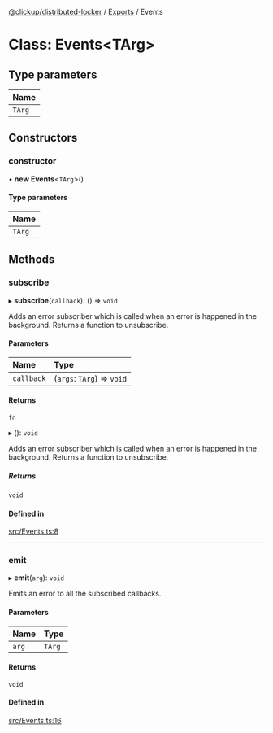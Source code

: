 [@clickup/distributed-locker](../README.md) / [Exports](../modules.md) / Events

# Class: Events<TArg\>

## Type parameters

| Name |
| :------ |
| `TArg` |

## Constructors

### constructor

• **new Events**<`TArg`\>()

#### Type parameters

| Name |
| :------ |
| `TArg` |

## Methods

### subscribe

▸ **subscribe**(`callback`): () => `void`

Adds an error subscriber which is called when an error is happened in the
background. Returns a function to unsubscribe.

#### Parameters

| Name | Type |
| :------ | :------ |
| `callback` | (`args`: `TArg`) => `void` |

#### Returns

`fn`

▸ (): `void`

Adds an error subscriber which is called when an error is happened in the
background. Returns a function to unsubscribe.

##### Returns

`void`

#### Defined in

[src/Events.ts:8](https://github.com/clickup/distributed-locker/blob/master/src/Events.ts#L8)

___

### emit

▸ **emit**(`arg`): `void`

Emits an error to all the subscribed callbacks.

#### Parameters

| Name | Type |
| :------ | :------ |
| `arg` | `TArg` |

#### Returns

`void`

#### Defined in

[src/Events.ts:16](https://github.com/clickup/distributed-locker/blob/master/src/Events.ts#L16)
